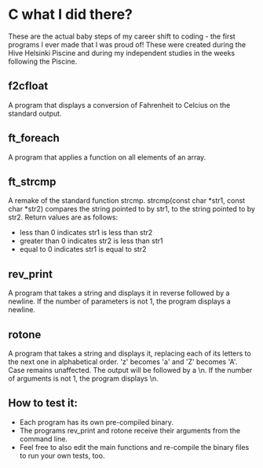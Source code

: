 # C what I did there? 
These are the actual baby steps of my career shift to coding - the first programs I ever made that I was proud of! These were created during the Hive Helsinki Piscine and during my independent studies in the weeks following the Piscine.

## f2cfloat
A program that displays a conversion of Fahrenheit to Celcius on the standard output.

## ft_foreach
A program that applies a function on all elements of an array.

## ft_strcmp
A remake of the standard function strcmp. strcmp(const char *str1, const char *str2) compares the string pointed to by str1, to the string pointed to by str2. Return values are as follows:
- less than 0 indicates str1 is less than str2
- greater than 0 indicates str2 is less than str1
- equal to 0 indicates str1 is equal to str2

## rev_print
A program that takes a string and displays it in reverse followed by a newline. If the number of parameters is not 1, the program displays a newline.

## rotone
A program that takes a string and displays it, replacing each of its letters to the next one in alphabetical order. 'z' becomes 'a' and 'Z' becomes 'A'. Case remains unaffected. The output will be followed by a \n. If the number of arguments is not 1, the program displays \n.

## How to test it:
- Each program has its own pre-compiled binary. 
- The programs rev_print and rotone receive their arguments from the command line.
- Feel free to also edit the main functions and re-compile the binary files to run your own tests, too.
